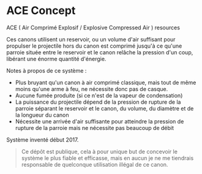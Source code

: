 # ACE Concept
ACE ( Air Comprimé Explosif / Explosive Compressed Air ) resources

Ces canons utilisent un reservoir, ou un volume d'air suffisant pour propulser le projectile hors du canon est comprimé jusqu'à ce qu'une parroie située entre le reservoir et le canon relâche la pression d'un coup, libérant une énorme quantité d'énergie.

Notes à propos de ce système :
- Plus bruyant qu'un canon à air comprimé classique, mais tout de même moins qu'une arme à feu, ne nécessite donc pas de casque.
- Aucune fumée produite (si ce n'est de la vapeur de condensation)
- La puissance du projectile dépend de la pression de rupture de la parroie séparant le reservoir et le canon, du volume, du diamètre et de la longueur du canon
- Nécessite une arrivée d'air suffisante pour atteindre la pression de rupture de la parroie mais ne nécessite pas beaucoup de débit

Système inventé début 2017.

> Ce dépôt est publique, cela à pour unique but de concevoir le système le plus fiable et efficasse, mais en aucun je ne me tiendrais responsable de quelconque utilisation illégal de ce canon.